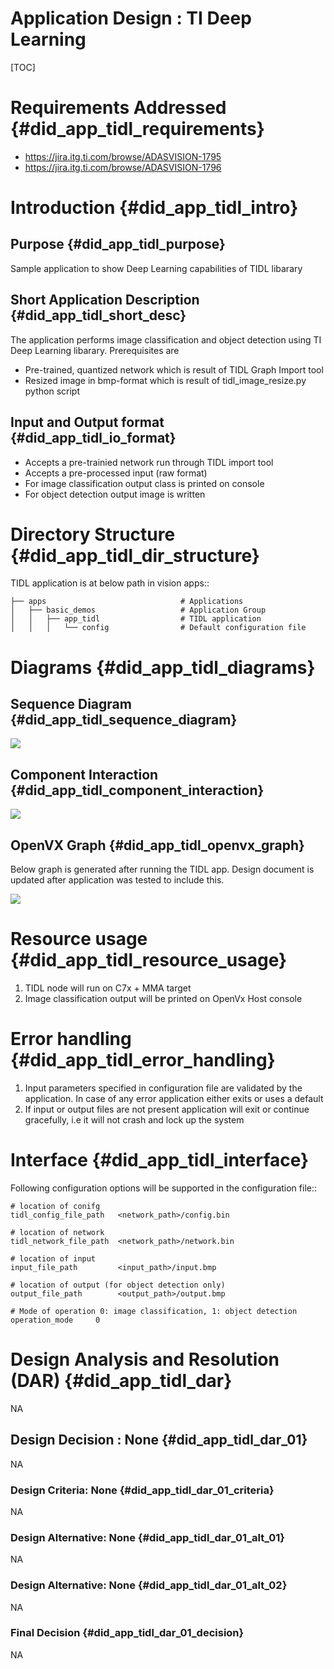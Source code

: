 # Application Design : TI Deep Learning

[TOC]

# Requirements Addressed {#did_app_tidl_requirements}

- https://jira.itg.ti.com/browse/ADASVISION-1795
- https://jira.itg.ti.com/browse/ADASVISION-1796

# Introduction {#did_app_tidl_intro}

## Purpose {#did_app_tidl_purpose}
Sample application to show Deep Learning capabilities of TIDL libarary

## Short Application Description {#did_app_tidl_short_desc}
The application performs image classification and object detection using TI Deep Learning libarary.
Prerequisites are
- Pre-trained, quantized network which is result of TIDL Graph Import tool
- Resized image in bmp-format which is result of tidl_image_resize.py python script

## Input and Output format {#did_app_tidl_io_format}
- Accepts a pre-trainied network run through TIDL import tool
- Accepts a pre-processed input (raw format)
- For image classification output class is printed on console
- For object detection output image is written

# Directory Structure {#did_app_tidl_dir_structure}

TIDL application is at below path in vision apps::

    ├── apps                              # Applications
    │   ├── basic_demos                   # Application Group
    │   │   ├── app_tidl                  # TIDL application
    │   │   │   └── config                # Default configuration file


# Diagrams {#did_app_tidl_diagrams}

## Sequence Diagram {#did_app_tidl_sequence_diagram}

![](app_tidl_sequence_diagram.png)

## Component Interaction {#did_app_tidl_component_interaction}

![](app_tidl_component_interaction.png)

## OpenVX Graph {#did_app_tidl_openvx_graph}

Below graph is generated after running the TIDL app.
Design document is updated after application was tested to include this.

![](app_tidl_data_flow.jpg)

# Resource usage {#did_app_tidl_resource_usage}
1. TIDL node will run on C7x + MMA target
2. Image classification output will be printed on OpenVx Host console

# Error handling {#did_app_tidl_error_handling}
1. Input parameters specified in configuration file are validated by the application.
   In case of any error application either exits or uses a default
2. If input or output files are not present application will exit or continue
   gracefully, i.e it will not crash and lock up the system

# Interface {#did_app_tidl_interface}
Following configuration options will be supported in the configuration file::

    # location of conifg
    tidl_config_file_path   <network_path>/config.bin

    # location of network
    tidl_network_file_path  <network_path>/network.bin

    # location of input
    input_file_path         <input_path>/input.bmp

    # location of output (for object detection only)
    output_file_path        <output_path>/output.bmp

    # Mode of operation 0: image classification, 1: object detection
    operation_mode     0


# Design Analysis and Resolution (DAR) {#did_app_tidl_dar}
NA

## Design Decision : None {#did_app_tidl_dar_01}
NA

### Design Criteria: None {#did_app_tidl_dar_01_criteria}
NA

### Design Alternative: None {#did_app_tidl_dar_01_alt_01}
NA

### Design Alternative: None {#did_app_tidl_dar_01_alt_02}
NA

### Final Decision {#did_app_tidl_dar_01_decision}
NA
